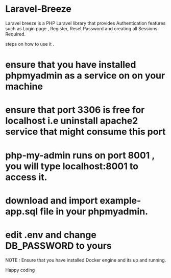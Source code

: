 # Laravel-Breeze
Laravel breeze is a PHP Laravel library that provides Authentication features such as Login page , Register, Reset Password and creating all Sessions Required.



steps on how to use it .
# ensure that you have installed phpmyadmin as a service on on your machine 
# ensure that port 3306 is free for localhost i.e uninstall apache2 service that might consume this port
# php-my-admin runs on port 8001 , you will type localhost:8001 to access it.
# download and import example-app.sql file in your phpmyadmin.
# edit .env and change DB_PASSWORD to yours

NOTE : Ensure that you have installed Docker engine and its up and running.

Happy coding 
